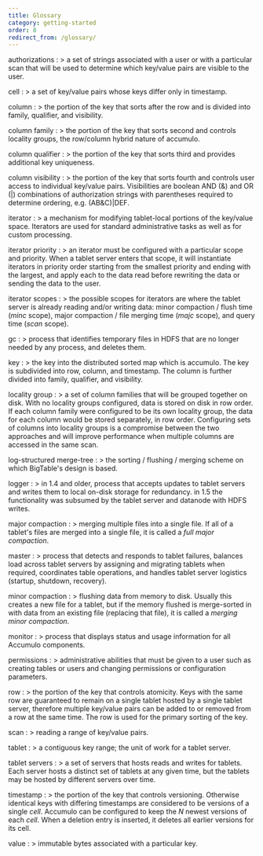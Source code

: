 ```yaml
---
title: Glossary
category: getting-started
order: 8
redirect_from: /glossary/
---
```


authorizations
: > a set of strings associated with a user or with a particular scan that will
be used to determine which key/value pairs are visible to the user.

cell
: > a set of key/value pairs whose keys differ only in timestamp.

column
: > the portion of the key that sorts after the row and is divided into family,
qualifier, and visibility.

column family
: > the portion of the key that sorts second and controls locality groups, the
row/column hybrid nature of accumulo.

column qualifier
: > the portion of the key that sorts third and provides additional key
uniqueness.

column visibility
: > the portion of the key that sorts fourth and controls user access to
individual key/value pairs. Visibilities are boolean AND (&amp;) and OR (|)
combinations of authorization strings with parentheses required to determine
ordering, e.g. (AB&amp;C)|DEF.

iterator
: > a mechanism for modifying tablet-local portions of the key/value space.
Iterators are used for standard administrative tasks as well as for custom
processing.

iterator priority
: > an iterator must be configured with a particular scope and priority. When a
tablet server enters that scope, it will instantiate iterators in priority
order starting from the smallest priority and ending with the largest, and
apply each to the data read before rewriting the data or sending the data to
the user.

iterator scopes
: > the possible scopes for iterators are where the tablet server is already
reading and/or writing data: minor compaction / flush time (*minc*
scope), major compaction / file merging time (*majc* scope), and query
time (*scan* scope).

gc
: > process that identifies temporary files in HDFS that are no longer needed by
any process, and deletes them.

key
: > the key into the distributed sorted map which is accumulo. The key is
subdivided into row, column, and timestamp. The column is further divided into
family, qualifier, and visibility.

locality group
: > a set of column families that will be grouped together on disk. With no
locality groups configured, data is stored on disk in row order. If each
column family were configured to be its own locality group, the data for each
column would be stored separately, in row order. Configuring sets of columns
into locality groups is a compromise between the two approaches and will
improve performance when multiple columns are accessed in the same scan.

log-structured merge-tree
: > the sorting / flushing / merging scheme on which BigTable's design is based.

logger
: > in 1.4 and older, process that accepts updates to tablet servers and writes
them to local on-disk storage for redundancy. in 1.5 the functionality was
subsumed by the tablet server and datanode with HDFS writes.

major compaction
: > merging multiple files into a single file. If all of a tablet's files are
merged into a single file, it is called a *full major compaction*.

master
: > process that detects and responds to tablet failures, balances load across
tablet servers by assigning and migrating tablets when required, coordinates
table operations, and handles tablet server logistics (startup, shutdown,
recovery).

minor compaction
: > flushing data from memory to disk. Usually this creates a new file for a
tablet, but if the memory flushed is merge-sorted in with data from an existing
file (replacing that file), it is called a *merging minor compaction*.

monitor
: > process that displays status and usage information for all Accumulo
components.

permissions
: > administrative abilities that must be given to a user such as creating tables
or users and changing permissions or configuration parameters.

row
: > the portion of the key that controls atomicity. Keys with the same row are
guaranteed to remain on a single tablet hosted by a single tablet server,
therefore multiple key/value pairs can be added to or removed from a row at the
same time. The row is used for the primary sorting of the key.

scan
: > reading a range of key/value pairs.

tablet
: > a contiguous key range; the unit of work for a tablet server.

tablet servers
: > a set of servers that hosts reads and writes for tablets. Each server hosts
a distinct set of tablets at any given time, but the tablets may be hosted by
different servers over time.

timestamp
: > the portion of the key that controls versioning. Otherwise identical keys
with differing timestamps are considered to be versions of a single
*cell*. Accumulo can be configured to keep the *N* newest
versions of each *cell*. When a deletion entry is inserted, it deletes
all earlier versions for its cell.

value
: > immutable bytes associated with a particular key.

